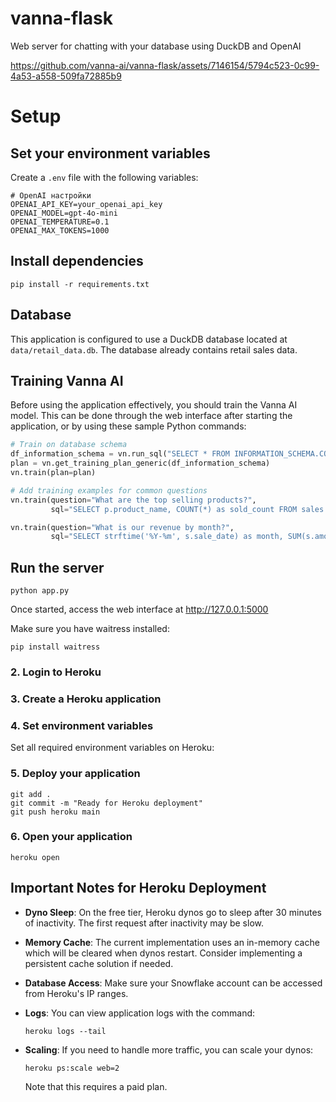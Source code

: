 # vanna-flask
Web server for chatting with your database using DuckDB and OpenAI



https://github.com/vanna-ai/vanna-flask/assets/7146154/5794c523-0c99-4a53-a558-509fa72885b9



# Setup

## Set your environment variables
Create a `.env` file with the following variables:
```
# OpenAI настройки
OPENAI_API_KEY=your_openai_api_key
OPENAI_MODEL=gpt-4o-mini
OPENAI_TEMPERATURE=0.1
OPENAI_MAX_TOKENS=1000
```

## Install dependencies
```
pip install -r requirements.txt
```

## Database
This application is configured to use a DuckDB database located at `data/retail_data.db`. The database already contains retail sales data.

## Training Vanna AI
Before using the application effectively, you should train the Vanna AI model. This can be done through the web interface after starting the application, or by using these sample Python commands:

```python
# Train on database schema
df_information_schema = vn.run_sql("SELECT * FROM INFORMATION_SCHEMA.COLUMNS")
plan = vn.get_training_plan_generic(df_information_schema)
vn.train(plan=plan)

# Add training examples for common questions
vn.train(question="What are the top selling products?", 
         sql="SELECT p.product_name, COUNT(*) as sold_count FROM sales s JOIN products p ON s.product_id = p.product_id GROUP BY p.product_name ORDER BY sold_count DESC LIMIT 10")

vn.train(question="What is our revenue by month?", 
         sql="SELECT strftime('%Y-%m', s.sale_date) as month, SUM(s.amount) as revenue FROM sales s GROUP BY month ORDER BY month")
```

## Run the server
```
python app.py
```

Once started, access the web interface at http://127.0.0.1:5000

Make sure you have waitress installed:
```
pip install waitress
```

### 2. Login to Heroku

### 3. Create a Heroku application

### 4. Set environment variables
Set all required environment variables on Heroku:


### 5. Deploy your application
```
git add .
git commit -m "Ready for Heroku deployment"
git push heroku main
```

### 6. Open your application
```
heroku open
```

## Important Notes for Heroku Deployment

- **Dyno Sleep**: On the free tier, Heroku dynos go to sleep after 30 minutes of inactivity. The first request after inactivity may be slow.
  
- **Memory Cache**: The current implementation uses an in-memory cache which will be cleared when dynos restart. Consider implementing a persistent cache solution if needed.
  
- **Database Access**: Make sure your Snowflake account can be accessed from Heroku's IP ranges.
  
- **Logs**: You can view application logs with the command:
  ```
  heroku logs --tail
  ```

- **Scaling**: If you need to handle more traffic, you can scale your dynos:
  ```
  heroku ps:scale web=2
  ```
  Note that this requires a paid plan.
```

